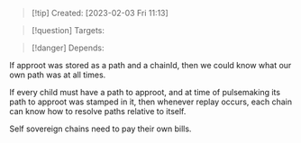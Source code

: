 
>[!tip] Created: [2023-02-03 Fri 11:13]

>[!question] Targets: 

>[!danger] Depends: 

If approot was stored as a path and a chainId, then we could know what our own path was at all times.

If every child must have a path to approot, and at time of pulsemaking its path to approot was stamped in it, then whenever replay occurs, each chain can know how to resolve paths relative to itself.

Self sovereign chains need to pay their own bills.